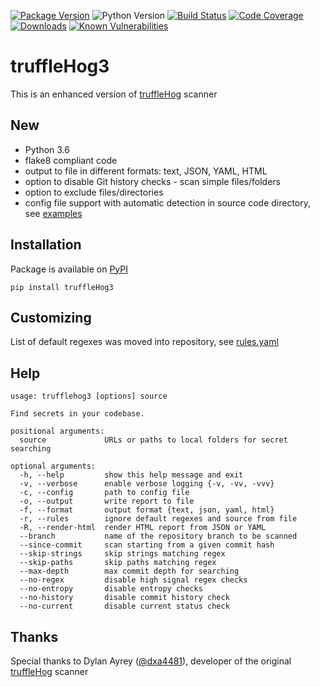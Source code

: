 [![Package Version](https://img.shields.io/pypi/v/truffleHog3.svg)](https://pypi.org/project/truffleHog3)
![Python Version](https://img.shields.io/badge/python-3.6%2B-informational.svg)
[![Build Status](https://travis-ci.com/feeltheajf/truffleHog3.svg?branch=master)](https://travis-ci.com/feeltheajf/truffleHog3)
[![Code Coverage](https://codecov.io/gh/feeltheajf/truffleHog3/branch/master/graph/badge.svg)](https://codecov.io/gh/feeltheajf/truffleHog3)
[![Downloads](https://pepy.tech/badge/trufflehog3)](https://pepy.tech/project/trufflehog3)
[![Known Vulnerabilities](https://snyk.io/test/github/feeltheajf/truffleHog3/badge.svg?targetFile=requirements.txt)](https://snyk.io/test/github/feeltheajf/truffleHog3?targetFile=requirements.txt)


# truffleHog3
This is an enhanced version of [truffleHog](https://github.com/dxa4481/truffleHog) scanner


## New

- Python 3.6
- flake8 compliant code
- output to file in different formats: text, JSON, YAML, HTML
- option to disable Git history checks - scan simple files/folders
- option to exclude files/directories
- config file support with automatic detection in source code directory, see [examples](https://github.com/feeltheajf/truffleHog3/blob/master/config)


## Installation

Package is available on [PyPI](https://pypi.org/project/truffleHog3)

```
pip install truffleHog3
```


## Customizing

List of default regexes was moved into repository, see [rules.yaml](https://github.com/feeltheajf/truffleHog3/blob/master/truffleHog3/rules.yaml)


## Help

```
usage: trufflehog3 [options] source

Find secrets in your codebase.

positional arguments:
  source             URLs or paths to local folders for secret searching

optional arguments:
  -h, --help         show this help message and exit
  -v, --verbose      enable verbose logging {-v, -vv, -vvv}
  -c, --config       path to config file
  -o, --output       write report to file
  -f, --format       output format {text, json, yaml, html}
  -r, --rules        ignore default regexes and source from file
  -R, --render-html  render HTML report from JSON or YAML
  --branch           name of the repository branch to be scanned
  --since-commit     scan starting from a given commit hash
  --skip-strings     skip strings matching regex
  --skip-paths       skip paths matching regex
  --max-depth        max commit depth for searching
  --no-regex         disable high signal regex checks
  --no-entropy       disable entropy checks
  --no-history       disable commit history check
  --no-current       disable current status check
```


## Thanks

Special thanks to Dylan Ayrey ([@dxa4481](https://github.com/dxa4481)), developer of the original [truffleHog](https://github.com/dxa4481/truffleHog) scanner
